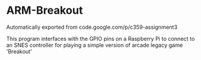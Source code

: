 # ARM-Breakout
Automatically exported from code.google.com/p/c359-assignment3

This program interfaces with the GPIO pins on a Raspberry Pi to connect to an SNES controller for playing a simple version of arcade legacy game 'Breakout'
